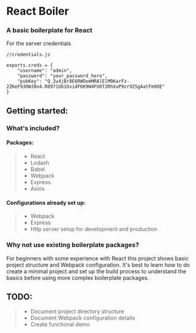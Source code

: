 # React Boiler
### A basic boilerplate for React

For the server credentials
```
//credentials.js

exports.creds = {
	"username": "admin",
	"password": "your_password_here",
	"pubKey": "Q_2u4jBr8E6RWDomMRAlElM9KarFz-2ZKeF930WJ8o4.R8971Ub1OxidF6K9W4FU6T2RhXuP9zr9ZSgAatFm9OE"
}

```

## Getting started:

### What's included?
#### Packages:
> - React
> - Lodash
> - Babel
> - Webpack
> - Express
> - Axios

#### Configurations already set up:
> - Webpack
> - Express 
>  - Http server setup for development and production

### Why not use existing boilerplate packages?
For beginners with some experience with React this project shows basic project structure and Webpack configuration. It's best to learn how to do create a minimal project and set up the build process to understand the basics before using more complex boilerplate packages.

## TODO:
> - Document project directory structure 
> - Document Webpack configuration details
> - Create functional demo